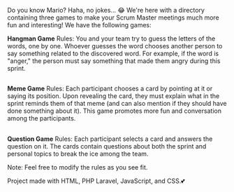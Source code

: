 Do you know Mario? Haha, no jokes... 😂 We're here with a directory containing three games to make your Scrum Master meetings much more fun and interesting! We have the following games:


**Hangman Game**
Rules: You and your team try to guess the letters of the words, one by one. Whoever guesses the word chooses another person to say something related to the discovered word. For example, if the word is "anger," the person must say something that made them angry during this sprint.
##
**Meme Game**
Rules: Each participant chooses a card by pointing at it or saying its position. Upon revealing the card, they must explain what in the sprint reminds them of that meme (and can also mention if they should have done something about it). This game promotes more fun and conversation among the participants.
##
**Question Game**
Rules: Each participant selects a card and answers the question on it. The cards contain questions about both the sprint and personal topics to break the ice among the team.

Note: Feel free to modify the rules as you see fit.

Project made with HTML, PHP Laravel, JavaScript, and CSS.💕

